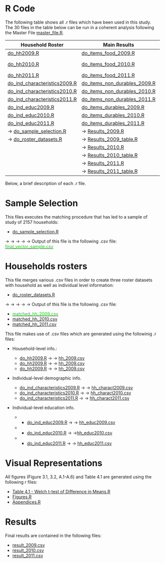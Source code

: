 # R Code

The following table shows all .r files which have been used in this study. The 30 files in the table below can be run in a coherent analysis following the Master File <a href="master_file.R">master_file.R</a>.

| Household Roster  | Main Results | Figures and other
| ------------- | ------------- | ------------- |
| <a href="do_hh2009.R">do_hh2009.R</a>   | <a href="do_items_food_2009.R">do_items_food_2009.R</a>  | <a href="Figures.R">Figures.R</a>
| <a href="do_hh2010.R">do_hh2010.R</a>   | <a href="do_items_food_2010.R">do_items_food_2010.R</a>   | <a href="Table 4.1 - Welch t-test of Difference in Means.R">Table 4.1 - Welch t-test of Difference in Means.R</a>
| <a href="do_hh2011.R">do_hh2011.R</a>   | <a href="do_items_food_2011.R">do_items_food_2011.R</a>   | <a href="Appendices.R">Appendices.R</a>
| <a href="do_ind_characteristics2009.R">do_ind_characteristics2009.R</a>   | <a href="do_items_non_durables_2009.R">do_items_non_durables_2009.R</a>  | <a href="Extra_panel_analysis_changes.R">Extra_panel_analysis_changes.R</a>
| <a href="do_ind_characteristics2010.R">do_ind_characteristics2010.R</a>   | <a href="do_items_non_durables_2010.R">do_items_non_durables_2010.R</a>  |
| <a href="do_ind_characteristics2011.R">do_ind_characteristics2011.R</a>   | <a href="do_items_non_durables_2011.R">do_items_non_durables_2011.R</a>  |
| <a href="do_ind_educ2009.R">do_ind_educ2009.R</a>   | <a href="do_items_durables_2009.R">do_items_durables_2009.R</a>  |
| <a href="do_ind_educ2010.R">do_ind_educ2010.R</a>   | <a href="do_items_durables_2010.R">do_items_durables_2010.R</a>  |
| <a href="do_ind_educ2011.R">do_ind_educ2011.R</a>   | <a href="do_items_durables_2011.R">do_items_durables_2011.R</a>  | 
| &#8594; <a href="do_sample_selection.R">do_sample_selection.R</a> | &#8594; <a href="Results_2009.R">Results_2009.R</a>  | 
| &#8594; <a href="do_roster_datasets.R">do_roster_datasets.R</a> | &#8594; <a href="Results_2009_table.R">Results_2009_table.R</a>  | 
| | &#8594; <a href="Results_2010.R">Results_2010.R</a>  | 
| | &#8594; <a href="Results_2010_table.R">Results_2010_table.R</a>  | 
| | &#8594; <a href="Results_2011.R">Results_2011.R</a>  | 
| | &#8594; <a href="Results_2011_table.R">Results_2011_table.R</a>  | 


Below, a brief description of each .r file.

# Sample Selection
This files executes the matching procedure that has led to a sample of study of 2157 households: 

* <a href="do_sample_selection.R">do_sample_selection.R</a>


&#8594; &#8594; &#8594; &#8594; &#8594; Output of this file is the following .csv file: <a href="https://github.com/andreasalem/LSMS-ISA-Uganda-Study/blob/main/data_clean/final_vector_sample.csv"><font color="01DF01">final_vector_sample.csv</font></a>



# Households rosters
This file merges various .csv files in order to create three roster datasets with household as well as individual level information:

* <a href="do_roster_datasets.R">do_roster_datasets.R</a>


&#8594; &#8594; &#8594; &#8594; &#8594; Output of this file is the following .csv file: 

* <a href="https://github.com/andreasalem/LSMS-ISA-Uganda-Study/blob/main/data_clean/matched_hh_2009.csv"><font color="01DF01">matched_hh_2009.csv</font></a>
* <a href="https://github.com/andreasalem/LSMS-ISA-Uganda-Study/blob/main/data_clean/matched_hh_2010.csv">matched_hh_2010.csv</a>
* <a href="https://github.com/andreasalem/LSMS-ISA-Uganda-Study/blob/main/data_clean/matched_hh_2011.csv">matched_hh_2011.csv</a>


This file makes use of .csv files which are generated using the followinig .r files: 


* Household-level info.:
  * <a href="do_hh2009.R">do_hh2009.R</a> &#8594; &#8594; <a href="hh_2009.csv">hh_2009.csv</a>
  * <a href="do_hh2010.R">do_hh2009.R</a> &#8594; &#8594; <a href="hh_2010.csv">hh_2009.csv</a>
  * <a href="do_hh2011.R">do_hh2009.R</a> &#8594; &#8594; <a href="hh_2011.csv">hh_2009.csv</a>

* Individual-level demographic info. 
  * <a href="do_ind_characteristics2009.R">do_ind_characteristics2009.R</a> &#8594; &#8594; <a href="hh_charact2009.csv">hh_charact2009.csv</a>
  * <a href="do_ind_characteristics2010.R">do_ind_characteristics2010.R</a> &#8594; &#8594; <a href="hh_charact2010.csv">hh_charact2010.csv</a>
  * <a href="do_ind_characteristics2011.R">do_ind_characteristics2011.R</a> &#8594; &#8594; <a href="hh_charact2011.csv">hh_charact2011.csv</a>
 
* Individual-level education info. 
  * * <a href="do_ind_educ2009.R">do_ind_educ2009.R</a> &#8594; &#8594; <a href="hh_educ2009.csv">hh_educ2009.csv</a>
  * * <a href="do_ind_educ2010.R">do_ind_educ2010.R</a> &#8594; &#8594;<a href="hh_educ2010.csv">hh_educ2010.csv</a>
  * * <a href="do_ind_educ2011.R">do_ind_educ2011.R</a> &#8594; &#8594; <a href="hh_educ2011.csv">hh_educ2011.csv</a>





# Visual Representations
All figures (Figure 3.1, 3.2, A.1-A.6) and Table 4.1 are generated using the following r files:

* <a href="Table 4.1 - Welch t-test of Difference in Means.R">Table 4.1 - Welch t-test of Difference in Means.R</a>
* <a href="Figures.R">Figures.R</a>
* <a href="Appendices.R">Appendices.R</a>


# Results

Final results are contained in the following files:

* <a href="result_2009.csv">result_2009.csv</a>
* <a href="result_2010.csv">result_2010.csv</a>
* <a href="result_2011.csv">result_2011.csv</a>
